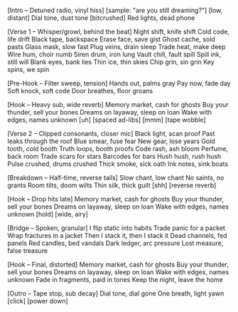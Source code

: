 [Intro – Detuned radio, vinyl hiss]
[sample: "are you still dreaming?"] [low, distant]
Dial tone, dust tone [bitcrushed]
Red lights, dead phone

[Verse 1 – Whisper/growl, behind the beat]
Night shift, knife shift
Cold code, life drift
Black tape, backspace
Erase face, save gist
Ghost cache, sold pasts
Glass mask, slow fast
Plug veins, drain sleep
Trade heat, make deep
Wire hum, choir numb
Siren drum, iron lung
Vault chill, fault spill
Spill ink, still will
Blank eyes, bank lies
Thin ice, thin skies
Chip grin, sin grin
Key spins, we spin

[Pre-Hook – Filter sweep, tension]
Hands out, palms gray
Pay now, fade day
Soft knock, soft code
Door breathes, floor groans

[Hook – Heavy sub, wide reverb]
Memory market, cash for ghosts
Buy your thunder, sell your bones
Dreams on layaway, sleep on loan
Wake with edges, names unknown
[uh] [spaced ad-libs]
[mmm] [tape wobble]

[Verse 2 – Clipped consonants, closer mic]
Black light, scan proof
Past leaks through the roof
Blue smear, fuse fear
New gear, lose years
Gold tooth, cold booth
Truth loops, booth proofs
Code rash, ash bloom
Perfume, back room
Trade scars for stars
Barcodes for bars
Hush hush, rush hush
Pulse crushed, drums crushed
Thick smoke, sick oath
Ink notes, sink boats

[Breakdown – Half-time, reverse tails]
Slow chant, low chant
No saints, no grants
Room tilts, doom wilts
Thin silk, thick guilt
[shh] [reverse reverb]

[Hook – Drop hits late]
Memory market, cash for ghosts
Buy your thunder, sell your bones
Dreams on layaway, sleep on loan
Wake with edges, names unknown
[hold] [wide, airy]

[Bridge – Spoken, granular]
I flip static into habits
Trade panic for a packet
Wrap fractures in a jacket
Then I stack it, then I stack it
Dead channels, fed panels
Red candles, bed vandals
Dark ledger, arc pressure
Lost measure, false treasure

[Hook – Final, distorted]
Memory market, cash for ghosts
Buy your thunder, sell your bones
Dreams on layaway, sleep on loan
Wake with edges, names unknown
Fade in fragments, paid in tones
Keep the night, leave the home

[Outro – Tape stop, sub decay]
Dial tone, dial gone
One breath, light yawn
[click] [power down]
